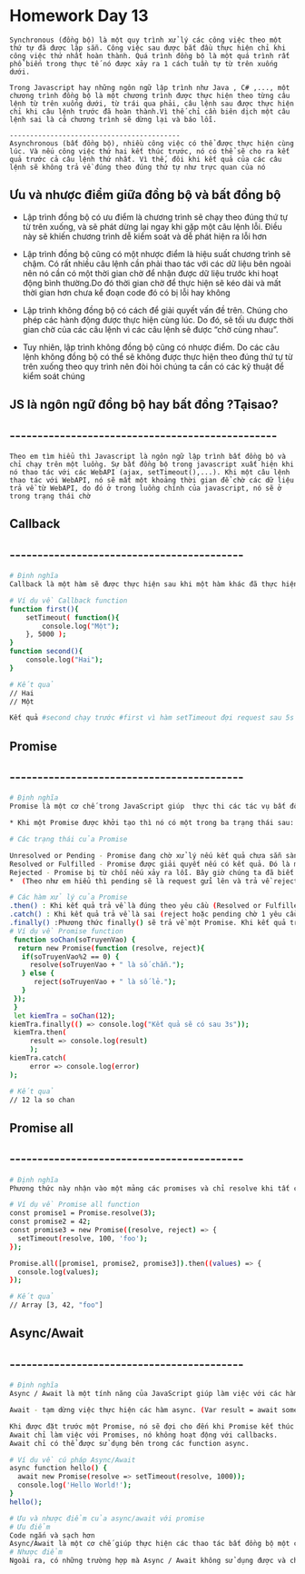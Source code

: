 # Homework Day 13
 
    Synchronous (đồng bộ) là một quy trình xử lý các công việc theo một thứ tự đã được lập sẵn. Công việc sau được bắt đầu thực hiện chỉ khi công việc thứ nhất hoàn thành. Quá trình đồng bộ là một quá trình rất phổ biến trong thực tế nó được xảy ra 1 cách tuần tự từ trên xuống dưới.
    
    Trong Javascript hay những ngôn ngữ lập trình như Java , C# ,..., một chương trình đồng bộ là một chương trình được thực hiện theo từng câu lệnh từ trên xuống dưới, từ trái qua phải, câu lệnh sau được thực hiện chỉ khi câu lệnh trước đã hoàn thành.Vì thế chỉ cần biên dịch một câu lệnh sai là cả chương trình sẽ dừng lại và báo lỗi.

    ------------------------------------------
    Asynchronous (bất đồng bộ), nhiều công việc có thể được thực hiện cùng lúc. Và nếu công việc thứ hai kết thúc trước, nó có thể sẽ cho ra kết quả trước cả câu lệnh thứ nhất. Vì thế, đôi khi kết quả của các câu lệnh sẽ không trả về đúng theo đúng thứ tự như trực quan của nó

[JsonML]: http://jsonml.org/ "JSON Markup Language"

## Ưu và nhược điểm giữa đồng bộ và bất đồng bộ



   * Lập trình đồng bộ có ưu điểm là chương trình sẽ chạy theo đúng thứ tự từ trên xuống, và sẽ phát dừng lại ngay khi gặp một câu lệnh lỗi. Điều này sẽ khiến chương trình dễ kiểm soát và dễ phát hiện ra lỗi hơn


   * Lập trình đồng bộ cũng có một nhược điểm là hiệu suất chương trình sẽ chậm. Có rất nhiều câu lệnh cần phải thao tác với các dữ liệu bên ngoài nên nó cần có một thời gian chờ để nhận được dữ liệu trước khi hoạt động bình thường.Do đó thời gian chờ để thực hiện sẽ kéo dài và mất thời gian hơn chưa kể đoạn code đó có bị lỗi hay không
   * Lập trình không đồng bộ có cách để giải quyết vấn đề trên. Chúng cho phép các hành động được thực hiện cùng lúc. Do đó, sẽ tối ưu được thời gian chờ của các câu lệnh vì các câu lệnh sẽ được “chờ cùng nhau”.
   * Tuy nhiên, lập trình không đồng bộ cũng có nhược điểm. Do các câu lệnh không đồng bộ có thể sẽ không được thực hiện theo đúng thứ tự từ trên xuống theo quy trình nên đòi hỏi chúng ta cần có các kỹ thuật để kiểm soát chúng

    

  ## JS là ngôn ngữ đồng bộ hay bất đồng ?Tạisao?
## ------------------------------------------------

    Theo em tìm hiểu thì Javascript là ngôn ngữ lập trình bất đồng bộ và chỉ chạy trên một luồng. Sự bất đồng bộ trong javascript xuất hiện khi nó thao tác với các WebAPI (ajax, setTimeout(),...). Khi một câu lệnh thao tác với WebAPI, nó sẽ mất một khoảng thời gian để chờ các dữ liệu trả về từ WebAPI, do đó ở trong luồng chính của javascript, nó sẽ ở trong trạng thái chờ

## Callback
## ------------------------------------------
```bash
# Định nghĩa
Callback là một hàm sẽ được thực hiện sau khi một hàm khác đã thực hiện xong hay là một cách để đảm bảo code nhất định không thực thi cho đến khi code khác thực hiện xong.

# Ví dụ về Callback function
function first(){
    setTimeout( function(){
        console.log("Một");
    }, 5000 );
}
function second(){
    console.log("Hai");
}

# Kết quả
// Hai
// Một

Kết quả #second chạy trước #first vì hàm setTimeout đợi request sau 5s mới phản hồi cho nên second sẽ chạy trước và cho ra kết quả . Một ví dụ cho thấy sự bất đồng bộ trong JS (nghĩa là trong thời gian chờ vẫn sẽ tiếp tục chương trình :) )

```

## Promise
## ------------------------------------------
```bash
# Định nghĩa
Promise là một cơ chế trong JavaScript giúp  thực thi các tác vụ bất đồng bộ mà không rơi vào callback hell , là tình trạng các hàm callback lồng vào nhau ở quá nhiều tầng. Các tác vụ bất đồng bộ có thể là gửi AJAX request, gọi hàm bên trong setTimeout, setInterval hoặc requestAnimationFrame,...

* Khi một Promise được khởi tạo thì nó có một trong ba trạng thái sau:

# Các trạng thái của Promise

Unresolved or Pending - Promise đang chờ xử lý nếu kết quả chưa sẵn sàng. Khi đó, nó đang chờ một thứ gì đó kết thúc (Ví dụ hoạt động bất đồng bộ).
Resolved or Fulfilled - Promise được giải quyết nếu có kết quả. Đó là một cái gì đó đã hoàn thành (ví dụ: hoạt động không đồng bộ) và tất cả đều diễn ra tốt đẹp.
Rejected - Promise bị từ chối nếu xảy ra lỗi. Bây giờ chúng ta đã biết Promise là gì và thuật ngữ Promise, hãy quay trở lại khía cạnh thực tế của Promise
*  (Theo như em hiểu thì pending sẽ là request gửi lên và trả về reject hoặc fulfilled )

# Các hàm xử lý của Promise
.then() : Khi kết quả trả về là đúng theo yêu cầu (Resolved or Fulfilled)
.catch() : Khi kết quả trả về là sai (reject hoặc pending chờ 1 yêu cầu khác ) theo yêu cầu
.finally() :Phương thức finally() sẽ trả về một Promise. Khi kết quả trả về của promise là fulfilled (hoàn thành) hay rejected (từ chối) thì đoạn code trong hàm callback của finally cũng sẽ được thực thi.
# Ví dụ về Promise function
 function soChan(soTruyenVao) {
  return new Promise(function (resolve, reject){
   if(soTruyenVao%2 == 0) {
     resolve(soTruyenVao + " là số chẵn.");
   } else {
      reject(soTruyenVao + " là số lẻ.");
   }
 });
 }
 let kiemTra = soChan(12);
kiemTra.finally(() => console.log("Kết quả sẽ có sau 3s"));
 kiemTra.then(
	 result => console.log(result)
	 );
kiemTra.catch(
	 error => console.log(error)
);

# Kết quả
// 12 la so chan

```

## Promise all
## ------------------------------------------
```bash
# Định nghĩa
Phương thức này nhận vào một mảng các promises và chỉ resolve khi tất cả các promises này hoàn thành, hoặc reject khi một trong số chúng xảy ra lỗi. Trong trường hợp có lỗi xảy ra, tất cả các promise khác dù đã kết thúc hay chưa thì đều không được quan tâm nữa.

# Ví dụ về Promise all function
const promise1 = Promise.resolve(3);
const promise2 = 42;
const promise3 = new Promise((resolve, reject) => {
  setTimeout(resolve, 100, 'foo');
});

Promise.all([promise1, promise2, promise3]).then((values) => {
  console.log(values);
});

# Kết quả
// Array [3, 42, "foo"]

```

## Async/Await
## ------------------------------------------
```bash
# Định nghĩa
Async / Await là một tính năng của JavaScript giúp làm việc với các hàm bất đồng bộ theo cách dễ hiểu hơn. Nó được xây dựng trên Promises và tương thích với tất cả các Promise dựa trên API.

Await - tạm dừng việc thực hiện các hàm async. (Var result = await someAsyncCall ()😉.

Khi được đặt trước một Promise, nó sẽ đợi cho đến khi Promise kết thúc và trả về kết quả.
Await chỉ làm việc với Promises, nó không hoạt động với callbacks.
Await chỉ có thể được sử dụng bên trong các function async.

# Ví dụ về cú pháp Async/Await
async function hello() {
  await new Promise(resolve => setTimeout(resolve, 1000));
  console.log('Hello World!');
}
hello();

# Ưu và nhược điểm của async/await với promise
# Ưu điểm
Code ngắn và sạch hơn
Async/Await là một cơ chế giúp thực hiện các thao tác bất đồng bộ một cách tuần tự hơn. Async/await vẫn sử dụng Promise ở bên dưới nhưng mã nguồn  (theo một cách nào đó) sẽ hiểu hơn
# Nhược điểm
Ngoài ra, có những trường hợp mà Async / Await không sử dụng được và chúng ta phải sử dụng Promises. Ví dụ như khi cần gọi nhiều thao tác bất đồng bộ và chờ cho tất cả chúng kết thúc thì sẽ mất nhiều thời gian đó là 1 nhược điểm của async/await.
```